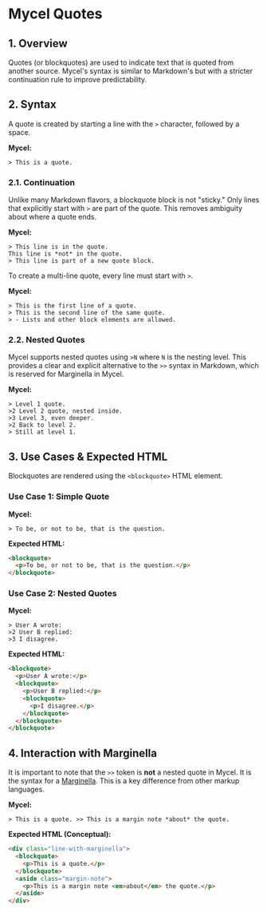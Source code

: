 # Mycel Quotes

## 1. Overview

Quotes (or blockquotes) are used to indicate text that is quoted from another source. Mycel's syntax is similar to Markdown's but with a stricter continuation rule to improve predictability.

## 2. Syntax

A quote is created by starting a line with the `>` character, followed by a space.

**Mycel:**
```mycel
> This is a quote.
```

### 2.1. Continuation

Unlike many Markdown flavors, a blockquote block is not "sticky." Only lines that explicitly start with `>` are part of the quote. This removes ambiguity about where a quote ends.

**Mycel:**
```mycel
> This line is in the quote.
This line is *not* in the quote.
> This line is part of a new quote block.
```

To create a multi-line quote, every line must start with `>`.

**Mycel:**
```mycel
> This is the first line of a quote.
> This is the second line of the same quote.
> - Lists and other block elements are allowed.
```

### 2.2. Nested Quotes

Mycel supports nested quotes using `>N` where `N` is the nesting level. This provides a clear and explicit alternative to the `>>` syntax in Markdown, which is reserved for Marginella in Mycel.

**Mycel:**
```mycel
> Level 1 quote.
>2 Level 2 quote, nested inside.
>3 Level 3, even deeper.
>2 Back to level 2.
> Still at level 1.
```

## 3. Use Cases & Expected HTML

Blockquotes are rendered using the `<blockquote>` HTML element.

### Use Case 1: Simple Quote

**Mycel:**
```mycel
> To be, or not to be, that is the question.
```

**Expected HTML:**
```html
<blockquote>
  <p>To be, or not to be, that is the question.</p>
</blockquote>
```

### Use Case 2: Nested Quotes

**Mycel:**
```mycel
> User A wrote:
>2 User B replied:
>3 I disagree.
```

**Expected HTML:**
```html
<blockquote>
  <p>User A wrote:</p>
  <blockquote>
    <p>User B replied:</p>
    <blockquote>
      <p>I disagree.</p>
    </blockquote>
  </blockquote>
</blockquote>
```

## 4. Interaction with Marginella

It is important to note that the `>>` token is **not** a nested quote in Mycel. It is the syntax for a [Marginella](./marginella.md). This is a key difference from other markup languages.

**Mycel:**
```mycel
> This is a quote. >> This is a margin note *about* the quote.
```

**Expected HTML (Conceptual):**
```html
<div class="line-with-marginella">
  <blockquote>
    <p>This is a quote.</p>
  </blockquote>
  <aside class="margin-note">
    <p>This is a margin note <em>about</em> the quote.</p>
  </aside>
</div>
```
